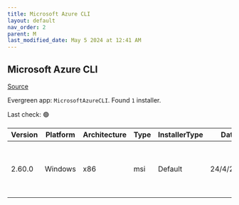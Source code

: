 ```yaml
---
title: Microsoft Azure CLI
layout: default
nav_order: 2
parent: M
last_modified_date: May 5 2024 at 12:41 AM
---
```


## Microsoft Azure CLI

[Source](https://learn.microsoft.com/en-au/cli/azure/)

Evergreen app: `MicrosoftAzureCLI`. Found `1` installer.

Last check: 🟢

| Version | Platform | Architecture | Type | InstallerType | Date      | Size     | URI                                                                                                                                                                                      |
| ------- | -------- | ------------ | ---- | ------------- | --------- | -------- | ---------------------------------------------------------------------------------------------------------------------------------------------------------------------------------------- |
| 2.60.0  | Windows  | x86          | msi  | Default       | 24/4/2024 | 70549504 | [https://github.com/Azure/azure-cli/releases/download/azure-cli-2.60.0/azure-cli-2.60.0.msi](https://github.com/Azure/azure-cli/releases/download/azure-cli-2.60.0/azure-cli-2.60.0.msi) |
